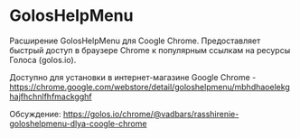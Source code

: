 # GolosHelpMenu
Расширение GolosHelpMenu для Coogle Chrome. Предоставляет быстрый доступ в браузере Chrome к популярным ссылкам на ресурсы Голоса (golos.io).

Доступно для установки в интернет-магазине Google Chrome - https://chrome.google.com/webstore/detail/goloshelpmenu/mbhdhaoelekghajfhchnlfhfmackgghf

Обсуждение: https://golos.io/chrome/@vadbars/rasshirenie-goloshelpmenu-dlya-coogle-chrome

